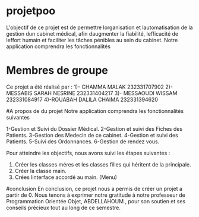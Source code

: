 # projetpoo

 L'objectif de ce projet est de permettre lorganisation et lautomatisation de la gestion dun cabinet
médical, afin daugmenter la fiabilité, lefficacité de leffort humain et faciliter les
tâches pénibles au sein du cabinet. Notre application comprendra les fonctionnalités

# Membres de groupe
Ce projet a été réalisé par :
1)- CHAMMA MALAK 232331707902
2)- MESSABIS SARAH NESRINE 232331404217
3)- MESSAOUDI WISSAM 232331084917
4)-ROUABAH DALILA CHAIMA 232331394620

#A propos de du projet
Notre application comprendra les fonctionnalités suivantes 

1-Gestion et Suivi du Dossier Médical.
2-Gestion et suivi des Fiches des Patients.
3-Gestion des Medecin de ce cabinet.
4-Gestion et suivi des Patients.
5-Suivi des Ordonnances.
6-Gestion de rendez vous.

Pour atteindre les objectifs, nous avons suivi les étapes suivantes :
1. Créer les classes méres et les classes filles qui héritent de la principale.
2. Créer la classe main.
3. Crées linterface accordé au main. (Menu)

#conclusion 
En conclusion, ce projet nous a permis de créer un projet a partir de 0.
Nous tenons à exprimer notre gratitude à notre professeur de Programmation Orientée Objet, ABDELLAHOUM , pour son soutien et ses conseils précieux tout au long de ce semestre.

